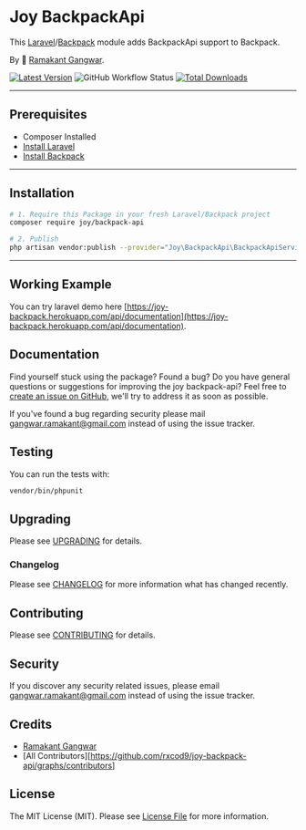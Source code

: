 # Joy BackpackApi

This [Laravel](https://laravel.com/)/[Backpack](https://backpackforlaravel.com/docs/4.1/installation) module adds BackpackApi support to Backpack.

By 🐼 [Ramakant Gangwar](https://github.com/rxcod9).

<!-- [![Screenshot](https://raw.githubusercontent.com/rxcod9/joy-backpack-api/main/cover.jpg)](https://joy-backpack.herokuapp.com) -->

[![Latest Version](https://img.shields.io/github/v/release/rxcod9/joy-backpack-api?style=flat-square)](https://github.com/rxcod9/joy-backpack-api/releases)
![GitHub Workflow Status](https://img.shields.io/github/workflow/status/rxcod9/joy-backpack-api/run-tests?label=tests)
[![Total Downloads](https://img.shields.io/packagist/dt/joy/backpack-api.svg?style=flat-square)](https://packagist.org/packages/joy/backpack-api)

---

## Prerequisites

*   Composer Installed
*   [Install Laravel](https://laravel.com/docs/installation)
*   [Install Backpack](https://backpackforlaravel.com/docs/4.1/installation)

---

## Installation

```bash
# 1. Require this Package in your fresh Laravel/Backpack project
composer require joy/backpack-api

# 2. Publish
php artisan vendor:publish --provider="Joy\BackpackApi\BackpackApiServiceProvider" --force
```

---

<!-- ## Usage

Installation generates.

--- -->

<!-- ## Views Customization

In order to override views delivered by Backpack DataTable, copy contents from ``vendor/joy/backpack-api/resources/views`` to the ``views/vendor/joy-backpack-api`` directory of your Laravel installation. -->

## Working Example

You can try laravel demo here [https://joy-backpack.herokuapp.com/api/documentation](https://joy-backpack.herokuapp.com/api/documentation).

## Documentation

Find yourself stuck using the package? Found a bug? Do you have general questions or suggestions for improving the joy backpack-api? Feel free to [create an issue on GitHub](https://github.com/rxcod9/joy-backpack-api/issues), we'll try to address it as soon as possible.

If you've found a bug regarding security please mail [gangwar.ramakant@gmail.com](mailto:gangwar.ramakant@gmail.com) instead of using the issue tracker.

## Testing

You can run the tests with:

```bash
vendor/bin/phpunit
```

## Upgrading

Please see [UPGRADING](UPGRADING.md) for details.

### Changelog

Please see [CHANGELOG](CHANGELOG.md) for more information what has changed recently.

## Contributing

Please see [CONTRIBUTING](CONTRIBUTING.md) for details.

## Security

If you discover any security related issues, please email [gangwar.ramakant@gmail.com](mailto:gangwar.ramakant@gmail.com) instead of using the issue tracker.

## Credits

- [Ramakant Gangwar](https://github.com/rxcod9)
- [All Contributors][https://github.com/rxcod9/joy-backpack-api/graphs/contributors]

## License

The MIT License (MIT). Please see [License File](LICENSE.md) for more information.
